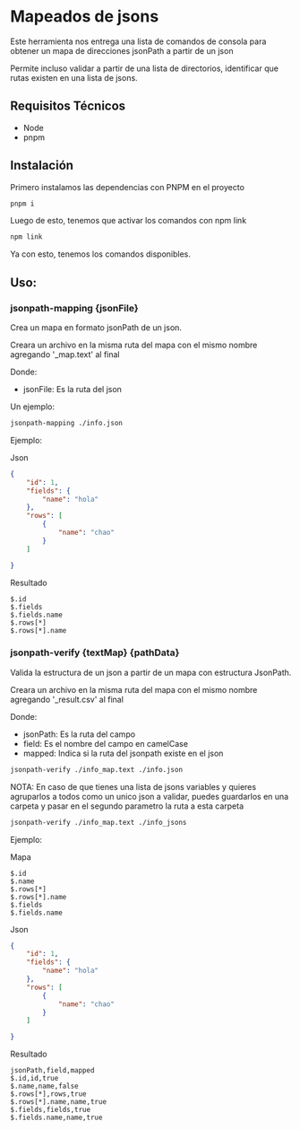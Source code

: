 # Mapeados de jsons

Este herramienta nos entrega una lista de comandos de consola para obtener un mapa de direcciones jsonPath a partir de un json

Permite incluso validar a partir de una lista de directorios, identificar que rutas existen en una lista de jsons.

## Requisitos Técnicos

- Node
- pnpm

## Instalación

Primero instalamos las dependencias con PNPM en el proyecto

```bash
pnpm i
```

Luego de esto, tenemos que activar los comandos con npm link

```bash
npm link
```

Ya con esto, tenemos los comandos disponibles.

## Uso:

### jsonpath-mapping {jsonFile}

Crea un mapa en formato jsonPath de un json.

Creara un archivo en la misma ruta del mapa con el mismo nombre agregando '_map.text' al final


Donde:
- jsonFile: Es la ruta del json

Un ejemplo: 
```bash
jsonpath-mapping ./info.json
```

Ejemplo: 

Json

```json
{
	"id": 1,
	"fields": {
		"name": "hola"
	},
	"rows": [
		{
			"name": "chao"
		}
	]

}
```
Resultado

```text
$.id
$.fields
$.fields.name
$.rows[*]
$.rows[*].name
```


### jsonpath-verify {textMap} {pathData}
Valida la estructura de un json a partir de un mapa con estructura JsonPath.

Creara un archivo en la misma ruta del mapa con el mismo nombre agregando '_result.csv' al final

Donde:
- jsonPath: Es la ruta del campo
- field: Es el nombre del campo en camelCase
- mapped: Indica si la ruta del jsonpath existe en el json

```bash
jsonpath-verify ./info_map.text ./info.json
```

NOTA: En caso de que tienes una lista de jsons variables y quieres agruparlos a todos como un unico json a validar, puedes guardarlos en una carpeta y pasar en el segundo parametro la ruta a esta carpeta

```bash
jsonpath-verify ./info_map.text ./info_jsons
```

Ejemplo: 

Mapa

```text
$.id
$.name
$.rows[*]
$.rows[*].name
$.fields
$.fields.name
```

Json

```json
{
	"id": 1,
	"fields": {
		"name": "hola"
	},
	"rows": [
		{
			"name": "chao"
		}
	]

}
```

Resultado

```csv
jsonPath,field,mapped
$.id,id,true
$.name,name,false
$.rows[*],rows,true
$.rows[*].name,name,true
$.fields,fields,true
$.fields.name,name,true
```
